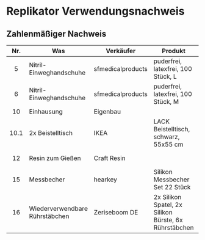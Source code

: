 # Replikator Verwendungsnachweis


## Zahlenmäßiger Nachweis

|  Nr.  | Was                            | Verkäufer         | Produkt                                               | Link |      Preis | Rabatt | Rabatt |  bestellt  | geliefert  | Beleg |
| :---: | ------------------------------ | ----------------- | ----------------------------------------------------- | ---- | ---------: | -----: | -----: | :--------: | :--------: | ----- |
|   5   | Nitril-Einweghandschuhe        | sfmedicalproducts | puderfrei, latexfrei, 100 Stück, L                    | [19] |    12,99 € |    0 % | 0,00 € | 31.03.2022 |            |       |
|   6   | Nitril-Einweghandschuhe        | sfmedicalproducts | puderfrei, latexfrei, 100 Stück, M                    | [20] |    12,99 € |    0 % | 0,00 € | 31.03.2022 |            |       |
|  10   | Einhausung                     | Eigenbau          |                                                       | [24] |            |        |        |            |            |       |
| 10.1  | 2x Beistelltisch               | IKEA              | LACK Beistelltisch, schwarz, 55x55 cm                 | [35] |    17,88 € |    0 % | 0,00 € | 01.04.2022 | 01.04.2022 |       |
|  12   | Resin zum Gießen               | Craft Resin       |                                                       |      |            |  100 % |        |            |            |       |
|  15   | Messbecher                     | hearkey           | Silikon Messbecher Set 22 Stück                       | [29] |    12,59 € |   10 % | 1,40 € | 31.03.2022 | 01.04.2022 |       |
|  16   | Wiederverwendbare Rührstäbchen | Zeriseboom DE     | 2x Silikon Spatel, 2x Silikon Bürste, 6x Rührstäbchen | [30] |    12,99 € |    0 % | 0,00 € | 01.04.2022 |            |       |


[19]: https://smile.amazon.de/dp/B00X81MA0Q
[20]: https://smile.amazon.de/dp/B00X81M4FW
[24]: https://www.prusaprinters.org/prints/17-original-prusa-i3-mk3-enclosure-ikea-lack-table-pr
[29]: https://smile.amazon.de/dp/B0948HLCNH
[30]: https://smile.amazon.de/dp/B094J2R1HR
[35]: https://www.ikea.com/de/de/p/lack-beistelltisch-schwarz-20011408
